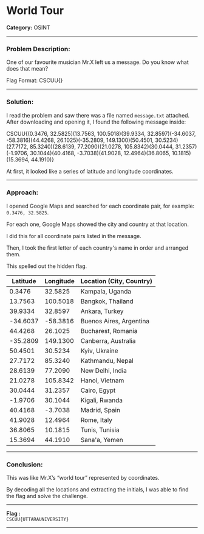 # World Tour

**Category:** OSINT

---


### Problem Description:

One of our favourite musician Mr.X left us a message. Do you know what does that mean?

Flag Format: CSCUU{}

---

### Solution:
I read the problem and saw there was a file named `message.txt` attached. After downloading and opening it, I found the following message inside:

CSCUU{(0.3476, 32.5825)(13.7563, 100.5018)(39.9334, 32.8597)(-34.6037, -58.3816)(44.4268, 26.1025)(-35.2809, 149.1300)(50.4501, 30.5234)(27.7172, 85.3240)(28.6139, 77.2090)(21.0278, 105.8342)(30.0444, 31.2357)(-1.9706, 30.1044)(40.4168, -3.7038)(41.9028, 12.4964)(36.8065, 10.1815)(15.3694, 44.1910)}


At first, it looked like a series of latitude and longitude coordinates.

---

### Approach:

I opened Google Maps and searched for each coordinate pair, for example: `0.3476, 32.5825`. 

For each one, Google Maps showed the city and country at that location.

I did this for all coordinate pairs listed in the message.

Then, I took the first letter of each country's name in order and arranged them.

This spelled out the hidden flag.



| Latitude  | Longitude  | Location (City, Country)         |
|-----------|------------|---------------------------------|
| 0.3476    | 32.5825    | Kampala, Uganda                 |
| 13.7563   | 100.5018   | Bangkok, Thailand              |
| 39.9334   | 32.8597    | Ankara, Turkey                 |
| -34.6037  | -58.3816   | Buenos Aires, Argentina        |
| 44.4268   | 26.1025    | Bucharest, Romania             |
| -35.2809  | 149.1300   | Canberra, Australia            |
| 50.4501   | 30.5234    | Kyiv, Ukraine                  |
| 27.7172   | 85.3240    | Kathmandu, Nepal               |
| 28.6139   | 77.2090    | New Delhi, India               |
| 21.0278   | 105.8342   | Hanoi, Vietnam                 |
| 30.0444   | 31.2357    | Cairo, Egypt                   |
| -1.9706   | 30.1044    | Kigali, Rwanda                 |
| 40.4168   | -3.7038    | Madrid, Spain                  |
| 41.9028   | 12.4964    | Rome, Italy                   |
| 36.8065   | 10.1815    | Tunis, Tunisia                |
| 15.3694   | 44.1910    | Sana'a, Yemen                 |


---

### Conclusion:

This was like Mr.X’s “world tour” represented by coordinates.

By decoding all the locations and extracting the initials, I was able to find the flag and solve the challenge.


---

**Flag :**  
`CSCUU{UTTARAUNIVERSITY}`

---

